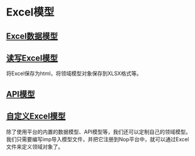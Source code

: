 # Excel模型

## [Excel数据模型](excel-model.md)

## [读写Excel模型](excel-xlsx.md)

将Excel保存为html，将领域模型对象保存到XLSX格式等。

## [API模型](api-model.md)

## [自定义Excel模型](custom-model.md)

除了使用平台的内置的数据模型、API模型等，我们还可以定制自己的领域模型。我们只需要编写imp导入模型文件，并把它注册到Nop平台中，就可以通过Excel文件来定义领域对象了。
